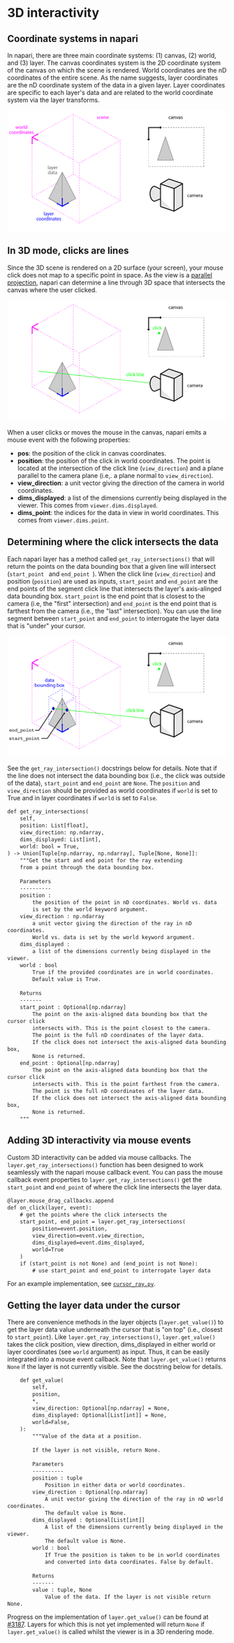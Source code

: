 # 3D interactivity

## Coordinate systems in napari
In napari, there are three main coordinate systems: (1) canvas, (2) world, and (3) layer. The canvas coordinates system is the 2D coordinate system of the canvas on which the scene is rendered. World coordinates are the nD coordinates of the entire scene. As the name suggests, layer coordinates are the nD coordinate system of the data in a given layer. Layer coordinates are specific to each layer's data and are related to the world coordinate system via the layer transforms.

![coordinate-systems](images/3d_interaction_coordianates.png)

## In 3D mode, clicks are lines
Since the 3D scene is rendered on a 2D surface (your screen), your mouse click does not map to a specific point in space. As the view is a [parallel projection](https://en.wikipedia.org/wiki/Parallel_projection), napari can determine a line through 3D space that intersects the canvas where the user clicked.

![click-line](images/3d_interaction_click_line.png)

When a user clicks or moves the mouse in the canvas, napari emits a mouse event with the following properties:

- **pos**: the position of the click in canvas coordinates.
- **position**: the position of the click in world coordinates. The point is located at the intersection of the click line (`view_direction`) and a plane parallel to the camera plane (i.e,. a plane normal to `view_direction`).
- **view_direction**: a unit vector giving the direction of the camera in
    world coordinates.
- **dims_displayed**: a list of the dimensions currently being displayed
    in the viewer. This comes from `viewer.dims.displayed`.
- **dims_point**: the indices for the data in view in world coordinates. This comes from `viewer.dims.point`.

## Determining where the click intersects the data
Each napari layer has a method called `get_ray_intersections()` that will return the points on the data bounding box that a given line will intersect (`start_point ` and `end_point `). When the click line (`view_direction`) and position (`position`) are used as inputs, `start_point` and `end_point` are the end points of the segment click line that intersects the layer's axis-alinged data bounding box. `start_point` is the end point that is closest to the camera (i.e, the "first" intersection) and `end_point` is the end point that is farthest from the camera (i.e., the "last" intersection). You can use the line segment between `start_point` and `end_point` to interrogate the layer data that is "under" your cursor.

![click-intersection](images/3d_interaction_ray_intersection.png)

See the `get_ray_intersection()` docstrings below for details. Note that if the line does not intersect the data bounding box (i.e., the click was outside of the data), `start_point` and `end_point` are `None`. The `position` and `view_direction` should be provided as world coordinates if `world` is set to True and in layer coordinates if `world` is set to `False`.

```
def get_ray_intersections(
    self,
    position: List[float],
    view_direction: np.ndarray,
    dims_displayed: List[int],
    world: bool = True,
) -> Union[Tuple[np.ndarray, np.ndarray], Tuple[None, None]]:
    """Get the start and end point for the ray extending
    from a point through the data bounding box.

    Parameters
    ----------
    position :
        the position of the point in nD coordinates. World vs. data
        is set by the world keyword argument.
    view_direction : np.ndarray
        a unit vector giving the direction of the ray in nD coordinates.
        World vs. data is set by the world keyword argument.
    dims_displayed :
        a list of the dimensions currently being displayed in the viewer.
    world : bool
        True if the provided coordinates are in world coordinates.
        Default value is True.

    Returns
    -------
    start_point : Optional[np.ndarray]
        The point on the axis-aligned data bounding box that the cursor click
        intersects with. This is the point closest to the camera.
        The point is the full nD coordinates of the layer data.
        If the click does not intersect the axis-aligned data bounding box,
        None is returned.
    end_point : Optional[np.ndarray]
        The point on the axis-aligned data bounding box that the cursor click
        intersects with. This is the point farthest from the camera.
        The point is the full nD coordinates of the layer data.
        If the click does not intersect the axis-aligned data bounding box,
        None is returned.
	"""
```

## Adding 3D interactivity via mouse events
Custom 3D interactivity can be added via mouse callbacks. The `layer.get_ray_intersections()` function has been designed to work seamlessly with the napari mouse callback event. You can pass the mouse callback event properties to `layer.get_ray_intersections()` get the `start_point` and `end_point` of where the click line intersects the layer data.

```
@layer.mouse_drag_callbacks.append
def on_click(layer, event):
	# get the points where the click intersects the
    start_point, end_point = layer.get_ray_intersections(
        position=event.position,
        view_direction=event.view_direction,
        dims_displayed=event.dims_displayed,
        world=True
    )
    if (start_point is not None) and (end_point is not None):
    	# use start_point and end_point to interrogate layer data
```

For an example implementation, see [`cursor_ray.py`](https://github.com/napari/napari/blob/main/examples/cursor_ray.py).

## Getting the layer data under the cursor
There are convenience methods in the layer objects (`layer.get_value()`) to get the layer data value underneath the cursor that is "on top" (i.e., closest to `start_point`). Like `layer.get_ray_intersections()`, `layer.get_value()` takes the click position, view direction, dims_displayed in either world or layer coordinates (see `world` argument) as input. Thus, it can be easily integrated into a mouse event callback. Note that `layer.get_value()` returns `None` if the layer is not currently visible. See the docstring below for details.

```
    def get_value(
        self,
        position,
        *,
        view_direction: Optional[np.ndarray] = None,
        dims_displayed: Optional[List[int]] = None,
        world=False,
    ):
        """Value of the data at a position.

        If the layer is not visible, return None.

        Parameters
        ----------
        position : tuple
            Position in either data or world coordinates.
        view_direction : Optional[np.ndarray]
            A unit vector giving the direction of the ray in nD world coordinates.
            The default value is None.
        dims_displayed : Optional[List[int]]
            A list of the dimensions currently being displayed in the viewer.
            The default value is None.
        world : bool
            If True the position is taken to be in world coordinates
            and converted into data coordinates. False by default.

        Returns
        -------
        value : tuple, None
            Value of the data. If the layer is not visible return None.
```

Progress on the implementation of `layer.get_value()` can be found at [#3187](https://github.com/napari/napari/issues/3187). Layers for which this is not yet implemented will return `None` if `layer.get_value()` is called whilst the viewer is in a 3D rendering mode.
